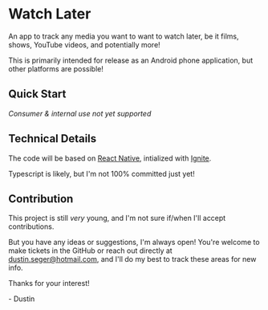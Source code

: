 # Watch Later

An app to track any media you want to want to watch later, be it films, shows, YouTube videos, and potentially more!

This is primarily intended for release as an Android phone application, but other platforms are possible!

## Quick Start

*Consumer & internal use not yet supported*

## Technical Details

The code will be based on [React Native](https://reactnative.dev/), intialized with [Ignite](https://github.com/infinitered/ignite).

Typescript is likely, but I'm not 100% committed just yet!

## Contribution

This project is still *very* young, and I'm not sure if/when I'll accept contributions.

But you have any ideas or suggestions, I'm always open! You're welcome to make tickets in the GitHub or reach out directly at dustin.seger@hotmail.com, and I'll do my best to track these areas for new info.

Thanks for your interest!

\- Dustin
